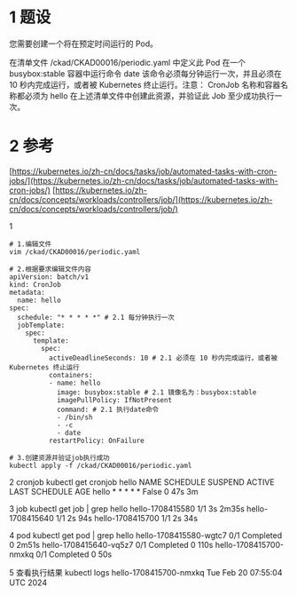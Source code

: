 

# 1 题设 

您需要创建一个将在预定时间运行的 Pod。

在清单文件 /ckad/CKAD00016/periodic.yaml 中定义此 Pod
在一个 busybox:stable 容器中运行命令 date 该命令必须每分钟运行一次，并且必须在 10 秒内完成运行，或者被 Kubernetes 终止运行。注意： CronJob 名称和容器名称都必须为 hello
在上述清单文件中创建此资源，并验证此 Job 至少成功执行一次。


# 2 参考

[https://kubernetes.io/zh-cn/docs/tasks/job/automated-tasks-with-cron-jobs/](https://kubernetes.io/zh-cn/docs/tasks/job/automated-tasks-with-cron-jobs/)
[https://kubernetes.io/zh-cn/docs/concepts/workloads/controllers/job/](https://kubernetes.io/zh-cn/docs/concepts/workloads/controllers/job/)

1 
```
# 1.编辑文件
vim /ckad/CKAD00016/periodic.yaml

# 2.根据要求编辑文件内容
apiVersion: batch/v1
kind: CronJob
metadata:
  name: hello
spec:
  schedule: "* * * * *" # 2.1 每分钟执行一次
  jobTemplate:
    spec:
      template:
        spec:
          activeDeadlineSeconds: 10 # 2.1 必须在 10 秒内完成运行，或者被 Kubernetes 终止运行
          containers:
          - name: hello
            image: busybox:stable # 2.1 镜像名为：busybox:stable
            imagePullPolicy: IfNotPresent
            command: # 2.1 执行date命令
            - /bin/sh
            - -c
            - date
          restartPolicy: OnFailure

# 3.创建资源并验证job执行成功
kubectl apply -f /ckad/CKAD00016/periodic.yaml

```

2 cronjob
kubectl get cronjob hello
NAME    SCHEDULE    SUSPEND   ACTIVE   LAST SCHEDULE   AGE
hello   * * * * *   False     0        47s             3m

3 job
kubectl get job | grep hello
hello-1708415580       1/1           3s         2m35s
hello-1708415640       1/1           2s         94s
hello-1708415700       1/1           2s         34s

4 pod
kubectl get pod | grep hello
hello-1708415580-wgtc7   0/1     Completed   0          2m51s
hello-1708415640-vq5z7   0/1     Completed   0          110s
hello-1708415700-nmxkq   0/1     Completed   0          50s

5 查看执行结果
kubectl logs hello-1708415700-nmxkq
Tue Feb 20 07:55:04 UTC 2024
